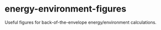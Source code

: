 # energy-environment-figures
Useful figures for back-of-the-envelope energy/environment calculations.
